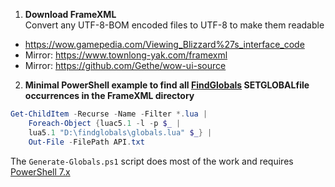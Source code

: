 1. **Download FrameXML**  
	Convert any UTF-8-BOM encoded files to UTF-8 to make them readable
  * https://wow.gamepedia.com/Viewing_Blizzard%27s_interface_code
  * Mirror: https://www.townlong-yak.com/framexml
  * Mirror: https://github.com/Gethe/wow-ui-source

2. **Minimal PowerShell example to find all [FindGlobals](https://www.wowace.com/projects/findglobals) SETGLOBALfile occurrences in the FrameXML directory**  
```powershell
Get-ChildItem -Recurse -Name -Filter *.lua |
	Foreach-Object {luac5.1 -l -p $_ |
	lua5.1 "D:\findglobals\globals.lua" $_} |
	Out-File -FilePath API.txt
```
The `Generate-Globals.ps1` script does most of the work and requires [PowerShell 7.x](https://docs.microsoft.com/powershell/scripting/install/installing-powershell-core-on-windows)

